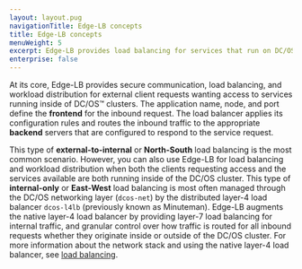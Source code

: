 ```yaml
---
layout: layout.pug
navigationTitle: Edge-LB concepts
title: Edge-LB concepts
menuWeight: 5
excerpt: Edge-LB provides load balancing for services that run on DC/OS Enterprise clusters
enterprise: false
---
```


At its core, Edge-LB provides secure communication, load balancing, and workload distribution for external client requests wanting access to services running inside of DC/OS&trade; clusters. The application name, node, and port define the **frontend** for the inbound request. The load balancer applies its configuration rules and routes the inbound traffic to the appropriate **backend** servers that are configured to respond to the service request.

This type of **external-to-internal** or **North-South** load balancing is the most common scenario. However, you can also use Edge-LB for load balancing and workload distribution when both the clients requesting access and the services available are both running inside of the DC/OS cluster. This type of **internal-only** or **East-West** load balancing is most often managed through the DC/OS networking layer (`dcos-net`) by the distributed layer-4 load balancer `dcos-l4lb` (previously known as Minuteman). Edge-LB augments the native layer-4 load balancer by providing layer-7 load balancing for internal traffic, and granular control over how traffic is routed for all inbound requests whether they originate inside or outside of the DC/OS cluster. For more information about the network stack and using the native layer-4 load balancer, see [load balancing](/mesosphere/dcos/2.0/networking/#load-balancing).
